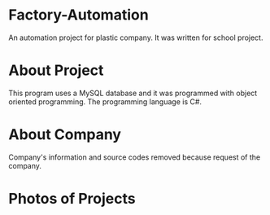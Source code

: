 # Factory-Automation
An automation project for plastic company. It was written for school project.
# About Project
This program uses a MySQL database and it was programmed with object oriented programming. The programming language is C#.
# About Company
Company's information and source codes removed because request of the company.
# Photos of Projects
